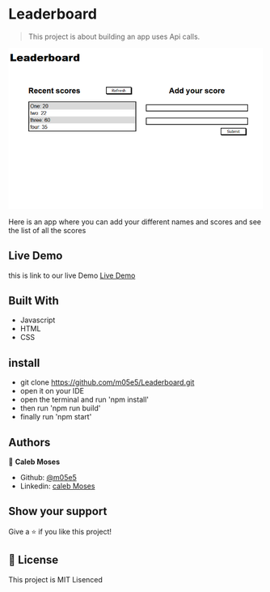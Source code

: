 # Leaderboard

> This project is about building an app uses Api calls. 

![screenshot](./src/img/readme.PNG)

Here is an app where you can add your different names and scores and see the list of all the scores

## Live Demo

this is link to our live Demo [Live Demo](https://m05e5.github.io/Leaderboard/)
## Built With

- Javascript
- HTML
- CSS


## install

- git clone https://github.com/m05e5/Leaderboard.git
- open it on your IDE
- open the terminal and run 'npm install'
- then run 'npm run build'
- finally run 'npm start'
## Authors

👤 **Caleb Moses**

- Github: [@m05e5](https://github.com/m05e5)
- Linkedin: [caleb Moses](https://www.linkedin.com/in/caleb-moses-0a1b531b9/)


## Show your support

Give a ⭐️ if you like this project!

## 📝 License

This project is MIT Lisenced
